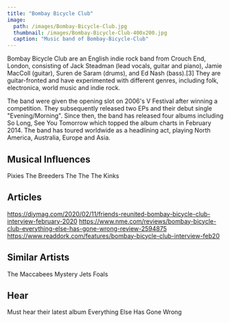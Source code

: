 ```yaml
---
title: "Bombay Bicycle Club"
image: 
  path: /images/Bombay-Bicycle-Club.jpg
  thumbnail: /images/Bombay-Bicycle-Club-400x200.jpg
  caption: "Music band of Bombay-Bicycle-Club"
---
```


Bombay Bicycle Club are an English indie rock band from Crouch End, London, consisting of Jack Steadman (lead vocals, guitar and piano), Jamie MacColl (guitar), Suren de Saram (drums), and Ed Nash (bass).[3] They are guitar-fronted and have experimented with different genres, including folk, electronica, world music and indie rock.

The band were given the opening slot on 2006's V Festival after winning a competition. They subsequently released two EPs and their debut single "Evening/Morning". Since then, the band has released four albums including So Long, See You Tomorrow which topped the album charts in February 2014. The band has toured worldwide as a headlining act, playing North America, Australia, Europe and Asia.

## Musical Influences

Pixies
The Breeders
The The
The Kinks

## Articles

https://diymag.com/2020/02/11/friends-reunited-bombay-bicycle-club-interview-february-2020
https://www.nme.com/reviews/bombay-bicycle-club-everything-else-has-gone-wrong-review-2594875
https://www.readdork.com/features/bombay-bicycle-club-interview-feb20

## Similar Artists

The Maccabees
Mystery Jets
Foals

## Hear

Must hear their latest album Everything Else Has Gone Wrong
